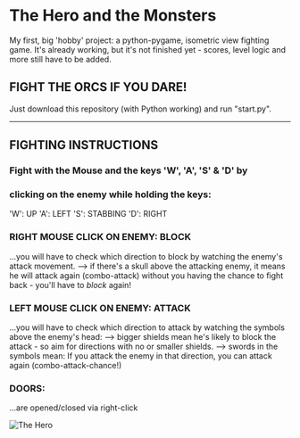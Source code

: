 # The Hero and the Monsters
My first, big 'hobby' project: a python-pygame, isometric view fighting game. 
It's already working, but it's not finished yet - scores, level logic and more still have to be added.

## FIGHT THE ORCS IF YOU DARE!
Just download this repository (with Python working) and run "start.py".

***

## FIGHTING INSTRUCTIONS

### Fight with the Mouse and the keys 'W', 'A', 'S' & 'D' by
### clicking on the enemy while holding the keys:
'W': UP
'A': LEFT
'S': STABBING
'D': RIGHT

### RIGHT MOUSE CLICK ON ENEMY: BLOCK
...you will have to check which direction to block by watching the enemy's attack movement.
--> if there's a skull above the attacking enemy, it means he will attack again (combo-attack) 
without you having the chance to fight back - you'll have to *block* again!
        
### LEFT MOUSE CLICK ON ENEMY: ATTACK
...you will have to check which direction to attack by watching the symbols above the enemy's head:
--> bigger shields mean he's likely to block the attack - so aim for directions with no or smaller shields.
--> swords in the symbols mean: If you attack the enemy in that direction, you can attack again (combo-attack-chance!)

### DOORS:
...are opened/closed via right-click

![The Hero]()
